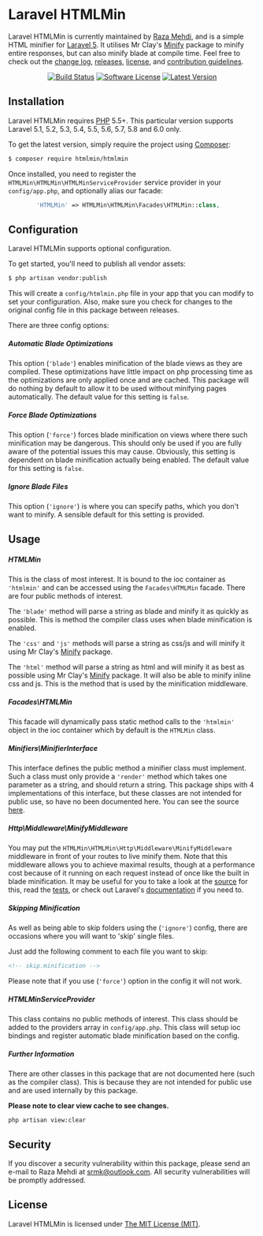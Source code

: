 Laravel HTMLMin
===============

Laravel HTMLMin is currently maintained by [Raza Mehdi](https://github.com/srmklive), and is a simple HTML minifier for [Laravel 5](http://laravel.com). It utilises Mr Clay's [Minify](https://github.com/mrclay/minify) package to minify entire responses, but can also minify blade at compile time. Feel free to check out the [change log](CHANGELOG.md), [releases](https://github.com/HTMLMin/Laravel-HTMLMin/releases), [license](LICENSE), and [contribution guidelines](CONTRIBUTING.md).

<p align="center">
<a href="https://travis-ci.org/HTMLMin/Laravel-HTMLMin"><img src="https://img.shields.io/travis/HTMLMin/Laravel-HTMLMin/master.svg?style=flat-square" alt="Build Status"></img></a>
<a href="LICENSE"><img src="https://img.shields.io/badge/license-MIT-brightgreen.svg?style=flat-square" alt="Software License"></img></a>
<a href="https://github.com/HTMLMin/Laravel-HTMLMin/releases"><img src="https://img.shields.io/github/release/HTMLMin/Laravel-HTMLMin.svg?style=flat-square" alt="Latest Version"></img></a>
</p>


## Installation

Laravel HTMLMin requires [PHP](https://php.net) 5.5+. This particular version supports Laravel 5.1, 5.2, 5.3, 5.4, 5.5, 5.6, 5.7, 5.8 and 6.0 only.

To get the latest version, simply require the project using [Composer](https://getcomposer.org):

```bash
$ composer require htmlmin/htmlmin
```

Once installed, you need to register the `HTMLMin\HTMLMin\HTMLMinServiceProvider` service provider in your `config/app.php`, and optionally alias our facade:

```php
        'HTMLMin' => HTMLMin\HTMLMin\Facades\HTMLMin::class,
```


## Configuration

Laravel HTMLMin supports optional configuration.

To get started, you'll need to publish all vendor assets:

```bash
$ php artisan vendor:publish
```

This will create a `config/htmlmin.php` file in your app that you can modify to set your configuration. Also, make sure you check for changes to the original config file in this package between releases.

There are three config options:

##### Automatic Blade Optimizations

This option (`'blade'`) enables minification of the blade views as they are compiled. These optimizations have little impact on php processing time as the optimizations are only applied once and are cached. This package will do nothing by default to allow it to be used without minifying pages automatically. The default value for this setting is `false`.

##### Force Blade Optimizations

This option (`'force'`) forces blade minification on views where there such minification may be dangerous. This should only be used if you are fully aware of the potential issues this may cause. Obviously, this setting is dependent on blade minification actually being enabled. The default value for this setting is `false`.

##### Ignore Blade Files

This option (`'ignore'`) is where you can specify paths, which you don't want to minify. A sensible default for this setting is provided.


## Usage

##### HTMLMin

This is the class of most interest. It is bound to the ioc container as `'htmlmin'` and can be accessed using the `Facades\HTMLMin` facade. There are four public methods of interest.

The `'blade'` method will parse a string as blade and minify it as quickly as possible. This is method the compiler class uses when blade minification is enabled.

The `'css'` and `'js'` methods will parse a string as css/js and will minify it using Mr Clay's [Minify](https://github.com/mrclay/minify) package.

The `'html'` method will parse a string as html and will minify it as best as possible using Mr Clay's [Minify](https://github.com/mrclay/minify) package. It will also be able to minify inline css and js. This is the method that is used by the minification middleware.

##### Facades\HTMLMin

This facade will dynamically pass static method calls to the `'htmlmin'` object in the ioc container which by default is the `HTMLMin` class.

##### Minifiers\MinifierInterface

This interface defines the public method a minifier class must implement. Such a class must only provide a `'render'` method which takes one parameter as a string, and should return a string. This package ships with 4 implementations of this interface, but these classes are not intended for public use, so have no been documented here. You can see the source [here](https://github.com/HTMLMin/Laravel-HTMLMin/tree/master/src/Minifiers).

##### Http\Middleware\MinifyMiddleware

You may put the `HTMLMin\HTMLMin\Http\Middleware\MinifyMiddleware` middleware in front of your routes to live minify them. Note that this middleware allows you to achieve maximal results, though at a performance cost because of it running on each request instead of once like the built in blade minification. It may be useful for you to take a look at the [source](https://github.com/HTMLMin/Laravel-HTMLMin/blob/master/src/Http/Middleware/MinifyMiddleware.php) for this, read the [tests](https://github.com/HTMLMin/Laravel-HTMLMin/blob/master/tests/Functional/MiddlewareTest.php), or check out Laravel's [documentation](http://laravel.com/docs/5.1/middleware) if you need to.

##### Skipping Minification

As well as being able to skip folders using the (`'ignore'`) config, there are occasions where you will want to 'skip' single files.

Just add the following comment to each file you want to skip:

```html
<!-- skip.minification -->
```

Please note that if you use (`'force'`) option in the config it will not work.

##### HTMLMinServiceProvider

This class contains no public methods of interest. This class should be added to the providers array in `config/app.php`. This class will setup ioc bindings and register automatic blade minification based on the config.

##### Further Information

There are other classes in this package that are not documented here (such as the compiler class). This is because they are not intended for public use and are used internally by this package.

**Please note to clear view cache to see changes.**

```
php artisan view:clear
```

## Security

If you discover a security vulnerability within this package, please send an e-mail to Raza Mehdi at srmk@outlook.com. All security vulnerabilities will be promptly addressed.


## License

Laravel HTMLMin is licensed under [The MIT License (MIT)](LICENSE).
